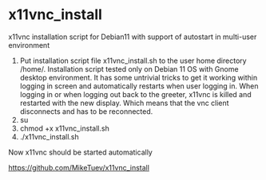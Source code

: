 # x11vnc_install
x11vnc installation script for Debian11 with support of autostart in multi-user environment

1. Put installation script file x11vnc_install.sh to the user home directory /home/<username>. Installation script tested only on Debian 11 OS with Gnome desktop environment. It has some untrivial tricks to get it working within logging in screen and automatically restarts when user logging in. When logging in or when logging out back to the greeter, x11vnc is killed and restarted with the new display. Which means that the vnc client disconnects and has to be reconnected.
3. su
4. chmod +x x11vnc_install.sh
5. ./x11vnc_install.sh

Now x11vnc should be started automatically


https://github.com/MikeTuev/x11vnc_install
